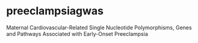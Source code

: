 # preeclampsiagwas
Maternal Cardiovascular-Related Single Nucleotide Polymorphisms, Genes and Pathways Associated with Early-Onset Preeclampsia
